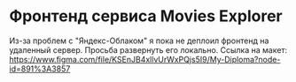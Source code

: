 # Фронтенд сервиса Movies Explorer

Из-за проблем с "Яндекс-Облаком" я пока не деплоил фронтенд на удаленный сервер. Просьба развернуть его локально.
Ссылка на макет: https://www.figma.com/file/KSEnJB4xllvUrWxPQjs5I9/My-Diploma?node-id=891%3A3857
